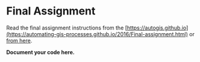 # Final Assignment

Read the final assignment instructions from the [https://autogis.github.io](https://automating-gis-processes.github.io/2016/Final-assignment.html) or [from here](Final-assignment.rst).

**Document your code here.**


